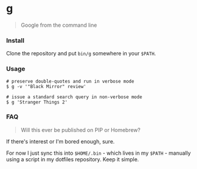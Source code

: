 # g

> Google from the command line

### Install

Clone the repository and put `bin/g` somewhere in your `$PATH`.

### Usage

```
# preserve double-quotes and run in verbose mode
$ g -v '"Black Mirror" review'

# issue a standard search query in non-verbose mode
$ g 'Stranger Things 2'
```

### FAQ

> Will this ever be published on PIP or Homebrew?

If there's interest or I'm bored enough, sure.

For now I just sync this into `$HOME/.bin` - which lives in my `$PATH` - manually using a script in my dotfiles repository. Keep it simple.
